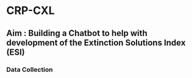 # CRP-CXL

## Aim : Building a Chatbot to help with development of the Extinction Solutions Index (ESI)

### Data Collection

